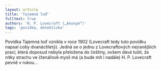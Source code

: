 ```yaml
---
layout: article
title: 'Tajemná loď'
fulltext: true
authors: 'H. P. Lovecraft („Anonym“)'
tags: 'povídka, detektivka'
---
```


Povídka Tajemná loď vznikla v roce 1902 (Lovecraft tedy tuto povídku napsal coby dvanáctiletý). Jedná se o jednu z Lovecraftových nejranějších prací, která doposud nebyla přeložena do češtiny, ovšem dává tušit, že nitky strachu ve čtenářově mysli má (a bude mít i nadále) H. P. Lovecraft pevně v rukou...
